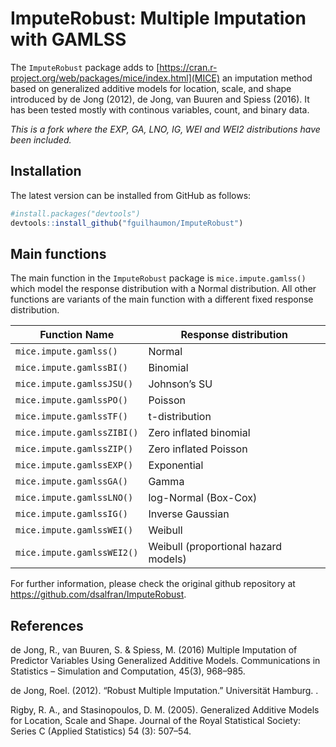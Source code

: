 # ImputeRobust: Multiple Imputation with GAMLSS

The `ImputeRobust` package adds to
[https://cran.r-project.org/web/packages/mice/index.html](MICE) an
imputation method based on generalized additive models for location,
scale, and shape introduced by de Jong (2012), de Jong, van Buuren and
Spiess (2016). It has been tested mostly with continous variables,
count, and binary data.

*This is a fork where the EXP, GA, LNO, IG, WEI and WEI2 distributions
have been included.*

## Installation

The latest version can be installed from GitHub as follows:

``` r
#install.packages("devtools")
devtools::install_github("fguilhaumon/ImputeRobust")
```

## Main functions

The main function in the `ImputeRobust` package is
`mice.impute.gamlss()` which model the response distribution with a
Normal distribution. All other functions are variants of the main
function with a different fixed response distribution.

| Function Name              | Response distribution                |
|----------------------------|--------------------------------------|
| `mice.impute.gamlss()`     | Normal                               |
| `mice.impute.gamlssBI()`   | Binomial                             |
| `mice.impute.gamlssJSU()`  | Johnson’s SU                         |
| `mice.impute.gamlssPO()`   | Poisson                              |
| `mice.impute.gamlssTF()`   | t-distribution                       |
| `mice.impute.gamlssZIBI()` | Zero inflated binomial               |
| `mice.impute.gamlssZIP()`  | Zero inflated Poisson                |
| `mice.impute.gamlssEXP()`  | Exponential                          |
| `mice.impute.gamlssGA()`   | Gamma                                |
| `mice.impute.gamlssLNO()`  | log-Normal (Box-Cox)                 |
| `mice.impute.gamlssIG()`   | Inverse Gaussian                     |
| `mice.impute.gamlssWEI()`  | Weibull                              |
| `mice.impute.gamlssWEI2()` | Weibull (proportional hazard models) |

For further information, please check the original github repository at
<https://github.com/dsalfran/ImputeRobust>.

## References

de Jong, R., van Buuren, S. & Spiess, M. (2016) Multiple Imputation of
Predictor Variables Using Generalized Additive Models. Communications in
Statistics – Simulation and Computation, 45(3), 968–985.

de Jong, Roel. (2012). “Robust Multiple Imputation.” Universität
Hamburg. .

Rigby, R. A., and Stasinopoulos, D. M. (2005). Generalized Additive
Models for Location, Scale and Shape. Journal of the Royal Statistical
Society: Series C (Applied Statistics) 54 (3): 507–54.
